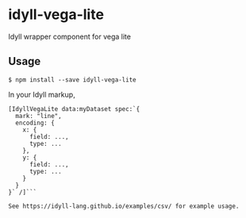 # idyll-vega-lite
Idyll wrapper component for vega lite

## Usage

```
$ npm install --save idyll-vega-lite
```

In your Idyll markup, 

```
[IdyllVegaLite data:myDataset spec:`{
  mark: "line",
  encoding: {
    x: {
      field: ...,
      type: ...
    },
    y: {
      field: ...,
      type: ...
    }
  }
}` /]```

See https://idyll-lang.github.io/examples/csv/ for example usage.
